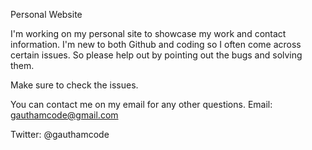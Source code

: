 Personal Website

I'm working on my personal site to showcase my work and contact information. I'm new to both Github and coding so I often come across certain issues. So please help out by pointing out the bugs and solving them.

Make sure to check the issues.

You can contact me on my email for any other questions. Email: gauthamcode@gmail.com

Twitter: @gauthamcode